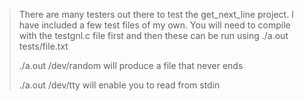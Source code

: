 > There are many testers out there to test the get_next_line project. I have included a few test files of my own. You will need to compile with the testgnl.c file first and then these can be run using ./a.out tests/file.txt
> 
> ./a.out /dev/random will produce a file that never ends</p>
> ./a.out /dev/tty will enable you to read from stdin
